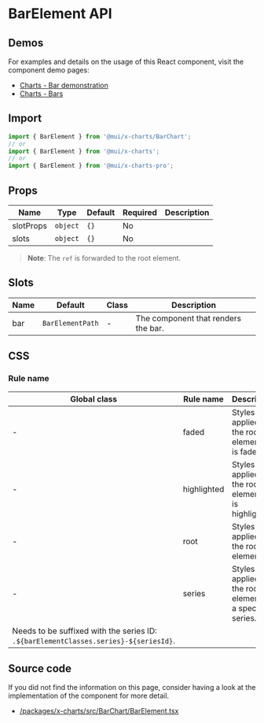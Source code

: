 # BarElement API

## Demos

For examples and details on the usage of this React component, visit the component demo pages:

- [Charts - Bar demonstration](/x/react-charts/bar-demo/)
- [Charts - Bars](/x/react-charts/bars/)

## Import

```jsx
import { BarElement } from '@mui/x-charts/BarChart';
// or
import { BarElement } from '@mui/x-charts';
// or
import { BarElement } from '@mui/x-charts-pro';
```

## Props

| Name | Type | Default | Required | Description |
|------|------|---------|----------|-------------|
| slotProps | `object` | `{}` | No |  |
| slots | `object` | `{}` | No |  |

> **Note**: The `ref` is forwarded to the root element.

## Slots

| Name | Default | Class | Description |
|------|---------|-------|-------------|
| bar | `BarElementPath` | - | The component that renders the bar. |

## CSS

### Rule name

| Global class | Rule name | Description |
|--------------|-----------|-------------|
| - | faded | Styles applied to the root element if it is faded. |
| - | highlighted | Styles applied to the root element if it is highlighted. |
| - | root | Styles applied to the root element. |
| - | series | Styles applied to the root element for a specified series.
Needs to be suffixed with the series ID: `.${barElementClasses.series}-${seriesId}`. |

## Source code

If you did not find the information on this page, consider having a look at the implementation of the component for more detail.

- [/packages/x-charts/src/BarChart/BarElement.tsx](https://github.com/mui/material-ui/tree/HEAD/packages/x-charts/src/BarChart/BarElement.tsx)